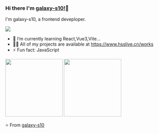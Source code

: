 ### Hi there I'm [galaxy-s10!](https://www.hsslive.cn)👋

I'm galaxy-s10, a frontend deveploper.

<img  src="https://komarev.com/ghpvc/?username=galaxy-s10" />

- 🌱 I’m currently learning React,Vue3,Vite...
- 👨‍💻 All of my projects are available at https://www.hsslive.cn/works
- ⚡ Fun fact: JavaScript

<div>
  <img height="180em" src="https://github-readme-stats.vercel.app/api?username=galaxy-s10&show_icons=true" />
  <img height="180em" src="https://github-readme-stats.vercel.app/api/top-langs/?username=galaxy-s10&layout=compact" />
</div>

⭐️ From [galaxy-s10](https://github.com/galaxy-s10)
